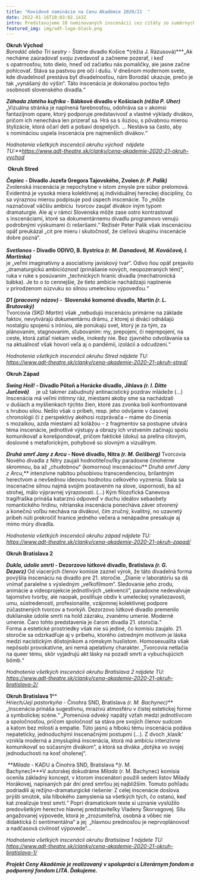 ```yaml
---
title: "Kovidové nominácie na Cenu Akadémie 2020/21  "
date: 2022-01-16T18:03:02.143Z
intro: Predstavujeme 10 nominovaných inscenácií cez citáty zo sumárnych reflexií.
featured_img: img/adt-logo-black.png
---
```

**Okruh Východ**\
*Borodáč alebo Tri sestry* - Štátne divadlo Košice \*(réžia J. Rázusová)\*\*\*„Ak necháme zaúradovať svoju zvedavosť a začneme pozerať, i keď s opatrnosťou, toto dielo, hneď od začiatku nás pomaličky, ale jasne začne pohlcovať. Stáva sa pastvou pre oči i dušu. V dnešnom modernom svete, kde divadelnosť prestáva byť divadelnosťou, nám Borodáč ukazuje, prečo je tak „vynášaný do výšin“. Táto inscenácia je dokonalou poctou tejto osobnosti slovenského divadla.“

***Záhada zlatého kufríka* - Bábkové divadlo v Košiciach *(réžia P. Uher)***„Vizuálna stránka je naplnená farebnosťou, odohráva sa v akomsi fantazijnom opare, ktorý podporuje predstavivosť a vlastné výklady divákov, pričom ich nenecháva len prizerať sa. Hrá sa s ilúziou, s pôvabnou mierou štylizácie, ktorá očarí deti a pobaví dospelých. ... Nestáva sa často, aby s nomináciou uspela inscenácia pre najmenších divákov.“

*Hodnotenia všetkých inscenácií okruhu východ  nájdete TU:\*\*<https://www.adt-theatre.sk/clanky/cena-akademie-2020-21-okruh-vychod>*

 **Okruh Stred**

***Čepiec* - Divadlo Jozefa Gregora Tajovského, Zvolen *(r. P. Palik)***\
Zvolenská inscenácia je nepochybne v istom zmysle pre súbor prelomová. Evidentná je vysoká miera kolektívnej aj individuálnej hereckej disciplíny, čo sa výraznou mierou podpisuje pod úspech inscenácie. To „môže naznačovať väčšiu ambíciu  tvorcov zaujať divákov iným typom dramaturgie. Ale aj v rámci Slovenska môže zase ostro kontrastovať s inscenáciami, ktoré sa dokumentárnemu divadlu programovo venujú podrobnými výskumami či rešeršami.“ Režisér Peter Palik však inscenáciou opäť preukázal „cit pre mieru i skutočnosť, že cieľovú skupinu inscenácie dobre pozná“. \
\
***Svetlonos* - Divadlo ODIVO, B. Bystrica *(r. M. Danadová, M. Kováčová, I. Martinka)***\
je „veľmi imaginatívny a asociatívny javiskový tvar“. Odivo ňou opäť prejavilo „dramaturgickú ambicióznosť (prinášanie nových, neopozeraných tém)“, ruka v ruke s posúvaním „technických hraníc divadla (mechatronická bábka). Je to o to cennejšie, že tieto ambície nachádzajú naplnenie v prirodzenom súzvuku so silnou umeleckou výpoveďou.“

***D1 (pracovný názov)* -  Slovenské komorné divadlo, Martin *(r. L. Brutovský)***     \
Tvorcovia *(SKD Martin*) však „nebudujú inscenáciu primárne na základe faktov, nevytvárajú dokumentárnu drámu, z ktorej si diváci odnášajú nostalgiu spojenú s iróniou, ale ponúkajú svet, ktorý je za tým, za plánovaním, stagnovaním, sľubovaním: my, prepojení, či neprepojení, na  ceste, ktorá zatiaľ niekam vedie, inokedy nie. Bez zjavného odvolávania sa na aktuálnosť však hovorí veľa aj o pandémií, izolácii a odcudzení.“

*Hodnotenia všetkých inscenácií okruhu Stred nájdete TU:*\
*<https://www.adt-theatre.sk/clanky/cena-akademie-2020-21-okruh-stred/>*

**Okruh Západ**

***Swing Heil!* - Divadlo Pôtoň a Horácke divadlo, Jihlava *(r. I. Ditte Jurčová)***     je už takmer zabudnutý antinacistický pozdrav mládeže (...) Inscenácia má veľmi intímny ráz, miestami akoby sme sa nachádzali v dušiach a myšlienkach týchto žien, ktoré zas zvonka boli konfrontované s hrubou silou. Nešlo však o príbeh, resp. jeho odvíjanie v časovej chronológii či z perspektívy akéhosi rozprávača – máme do činenia s mozaikou, azda miestami až kolážou – z fragmentov sa postupne utvára téma inscenácie, jednotlivé výstupy a obrazy ich vrstvením začínajú spolu komunikovať a korešpondovať, pričom faktické (doku) sa prelína citovým, doslovné s metaforickým, pohybové so slovným a vizuálnym.

***Druhá smrť Jany z Arcu* - Nové divadlo, Nitra *(r. M. Geišberg)*** Tvorcovia Nového divadla z Nitry zaujali hodnotiteľov/ľky paradoxne činoherne skromnou, ba až „chudobnou“ (komornou) inscenáciou** *Druhá smrť Jany z Arcu*,** intenzívne nabitou pôsobivou transcendenciou, brilantným herectvom a nevšednou ideovou hodnotou celkového vyznenia. Stala sa inscenačne silnou najmä svojím postavením na slove, úspornosti, ba až strohej, málo výpravnej výrazovosti. (...) Kým filozofická Canevova tragifraška prináša katarznú odpoveď v duchu ideálov sebaobety romantického hrdinu, nitrianska inscenácia ponecháva záver otvorený a konečnú voľbu necháva na divákovi, čím zručný, kvalitný, no uzavretý príbeh núti prekročiť hranice jedného večera a nenápadne presakuje aj mimo múry divadla.

*Hodnotenia všetkých inscenácií okruhu západ nájdete TU:*\
*<https://www.adt-theatre.sk/clanky/cena-akademie-2020-21-okruh-zapad/>*

**Okruh Bratislava 2**

***Dukla, údolie smrti* - Dezorzovo lútkové divadlo, Bratislava *(r. G. Dezorz)*** Od viacerých členov komisie zaznel výrok, že táto divadelná forma povýšila inscenáciu na divadlo pre 21. storočie. „Dianie v laboratóriu sa dá vnímať paralelne s výsledným „veľkofilmom“. Sledovanie jeho zrodu, animácie a videoprojekcie jednotlivých „sekvencií“, paradoxne nedevalvuje tajomstvo tvorby, ale naopak, posilňuje obdiv k umeleckej vynaliezavosti, umu, sústredenosti, profesionalite, vzájomnej kolektívnej podpore zúčastnených tvorcov a tvorkýň. Dezorzovo lútkové divadlo premenilo duklianske údolie smrti na hold zázraku, zvanému umenie. Moderné umenie. Čaro tohto predstavenia je čarom divadla 21. storočia.“\
Forma a estetické prostriedky však nie sú jediné, čo komisiu zaujalo. 21. storočie sa odzrkadľuje aj v príbehu, ktorého ústredným motívom je láska medzi nacistickým dôstojníkom a rómskym huslistom. Homosexualita však nepôsobí provokatívne, ani nemá apelatívny charakter. „Tvorcovia netlačia na queer tému, skôr vyjadrujú akt lásky na pozadí smrti a vybuchujúcich bômb.“

*Hodnotenia všetkých inscenácií okruhu Bratislava 2 nájdete TU: <https://www.adt-theatre.sk/clanky/cena-akademie-2020-21-okruh-bratislava-2/>*

**Okruh Bratislava 1****\
*Hriech/Její pastorkyňa -* Činohra SND, Bratislava *(r. M. Bachynec)***\
„Inscenácia prináša sugestívnu, mrazivú atmosféru v čistej estetickej forme a symbolickej scéne.“ „Pomenúva odveký napätý vzťah medzi jednotlivcom a spoločnosťou, pričom spoločnosť sa stáva pre svojich členov sudcom a katom bez milosti a empatie. Túto jasnú a hlbokú tému inscenácia podáva nepateticky, jednoduchými inscenačnými postupmi (…). Z dvoch ,klasík‘ vznikla moderná a zmysluplná inscenácia, ktorá má ambíciu intenzívne komunikovať so súčasným divákom“, a ktorá sa diváka „dotýka vo svojej jednoduchosti na kosť oholenej“.

 ***Milada -* KADU a Činohra SND, Bratislava *(r. M. Bachynec)***V autorskej dokudráme *Milada* (r. M. Bachynec) komisia ocenila základný koncept, v ktorom inscenátori použili sedem listov Milady Horákovej, napísaných pár dní pred smrťou jej najbližším. Tomuto pohľadu podriadili aj režijno-dramaturgické riešenie: Z celej inscenácie doslova prýšti smútok, sila hlbokého zamyslenia sa všetkých tých, čo ostanú, keď kat zrealizuje trest smrti.“ Popri dramatickom texte si uznanie vyslúžilo predovšetkým herectvo hlavnej predstaviteľky Vladeny Škorvagovej. Silu angažovanej výpovede, ktorá je „zrozumiteľná, osobná a vôbec nie didaktická či sentimentálna“ a jej  „hlavnou prednosťou je neprvoplánovosť a nadčasová civilnosť výpovede“...

*Hodnotenia všetkých inscenácií okruhu Bratislava 1 nájdete TU:*\
*<https://www.adt-theatre.sk/clanky/cena-akademie-2020-21-okruh-bratislava-1/>*

***Projekt Ceny Akadémie je realizovaný v spolupráci s Literárnym fondom a podporený fondom LITA. Ďakujeme.***

<!--EndFragment-->